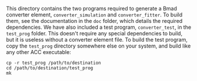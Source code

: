 This directory contains the two programs required to generate a Bmad converter element, `converter_simulation` and `converter_fitter`.
To build them, see the documentation in the `doc` folder, which details the required dependencies.
We have also included a test program, `converter_test`, in the `test_prog` folder.
This doesn't require any special dependencies to build, but it is useless without a converter element file.
To build the test program, copy the `test_prog` directory somewhere else on your system, and build like any other ACC executable:
```
cp -r test_prog /path/to/destination
cd /path/to/destination/test_prog
mk
```
